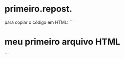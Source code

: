 # primeiro.repost.

para copiar o código em HTML:
´´´
<html>
  <h1>meu primeiro arquivo HTML </h1>
<html>
´´´
